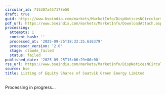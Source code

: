 ```yaml
---
circular_id: 715307a457178e50
draft: true
guid: https://www.bseindia.com/markets/MarketInfo/DispNoticesNCirculars.aspx?Noticeid={B485B1EA-EE13-4C56-9C84-5DF7BCFFCF41}&noticeno=20250925-59&dt=09/25/2025&icount=59&totcount=65&flag=0
pdf_url: https://www.bseindia.com/markets/MarketInfo/DownloadAttach.aspx?id=20250925-59&attachedId=2ada4cf5-b484-4873-a066-c471d046d635
processing:
  attempts: 1
  content_hash: ''
  processed_at: '2025-09-25T18:33:25.616379'
  processor_version: '2.0'
  stage: claude_failed
  status: failed
published_date: '2025-09-25T15:06:29+00:00'
rss_url: https://www.bseindia.com/markets/MarketInfo/DispNoticesNCirculars.aspx?Noticeid={B485B1EA-EE13-4C56-9C84-5DF7BCFFCF41}&noticeno=20250925-59&dt=09/25/2025&icount=59&totcount=65&flag=0
source: bse
title: Listing of Equity Shares of Saatvik Green Energy Limited
---
```


Processing in progress...